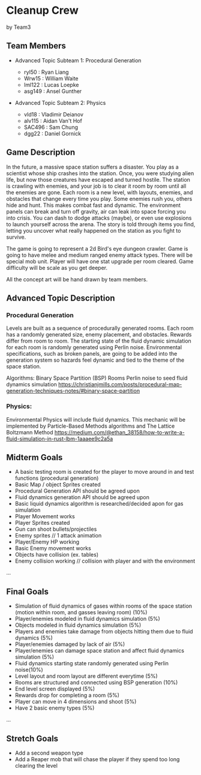 # Cleanup Crew

by Team3

## Team Members
* Advanced Topic Subteam 1: Procedural Generation 
	 * ryl50 : Ryan Liang
     * Wrw15 : William Waite
  	 * lml122 : Lucas Loepke
     * asg149 : Ansel Gunther
   

* Advanced Topic Subteam 2: Physics
	* vld18 : Vladimir Deianov
	* alv115 : Aidan Van't Hof
	* SAC496 : Sam Chung
	* dgg22 : Daniel Gornick
	

## Game Description

In the future, a massive space station suffers a disaster. You play as a scientist whose ship crashes into the station. Once, you were studying alien life, but now those creatures have escaped and turned hostile. The station is crawling with enemies, and your job is to clear it room by room until all the enemies are gone. Each room is a new level, with layouts, enemies, and obstacles that change every time you play. Some enemies rush you, others hide and hunt. This makes combat fast and dynamic. The environment panels can break and turn off gravity, air can leak into space forcing you into crisis. You can dash to dodge attacks (maybe), or even use explosions to launch yourself across the arena. The story is told through items you find, letting you uncover what really happened on the station as you fight to survive.

The game is going to represent a 2d Bird's eye dungeon crawler. Game is going to have melee and medium ranged enemy attack types. There will be special mob unit. Player will have one stat upgrade per room cleared. Game difficulty will be scale as you get deeper.

All the concept art will be hand drawn by team members. 


## Advanced Topic Description

### Procedural Generation
Levels are built as a sequence of procedurally generated rooms. Each room has a randomly generated size, enemy placement, and obstacles. Rewards differ from room to room. The starting state of the fluid dynamic simulation for each room is randomly generated using Perlin noise. Environmental specifications, such as broken panels, are going to be added into the generation system so hazards feel dynamic and tied to the theme of the space station.

Algorithms:
Binary Space Partition (BSP) Rooms
Perlin noise to seed fluid dynamics simulation
https://christianjmills.com/posts/procedural-map-generation-techniques-notes/#binary-space-partition


### Physics:
Environmental Physics will include fluid dynamics. This mechanic will be implemented by Particle-Based Methods algorithms and
The Lattice Boltzmann Method
https://medium.com/@ethan_38158/how-to-write-a-fluid-simulation-in-rust-lbm-1aaaee9c2a5a

## Midterm Goals
* A basic testing room is created for the player to move around in and test functions (procedural generation)
* Basic Map / object Sprites created
* Procedural Generation API should be agreed upon
* Fluid dynamics generation API should be agreed upon
* Basic liquid dynamics algorithm is researched/decided apon for gas simulation
* Player Movement works
* Player Sprites created
* Gun can shoot bullets/projectiles
* Enemy sprites // 1 attack animation
* Player/Enemy HP working
* Basic Enemy movement works
* Objects have collision (ex. tables)
* Enemy collision working // collision with player and with the environment


...

## Final Goals

* Simulation of fluid dynamics of gases within rooms of the space station (motion within room, and gasses leaving room) (10%)
* Player/enemies modeled in fluid dynamics simulation (5%)
* Objects modeled in fluid dynamics simulation (5%)
* Players and enemies take damage from objects hitting them due to fluid dynamics (5%)
* Player/enemies damaged by lack of air (5%)
* Player/enemies can damage space station and affect fluid dynamics simulation (5%)
* Fluid dynamics starting state randomly generated using Perlin noise(10%)
* Level layout and room layout are different everytime (5%)
* Rooms are structured and connected using BSP generation (10%)
* End level screen displayed (5%)
* Rewards drop for completing a room (5%)
* Player can move in 4 dimensions and shoot (5%)
* Have 2 basic enemy types (5%)

...

## Stretch Goals

* Add a second weapon type
* Add a Reaper mob that will chase the player if they spend too long clearing the level
